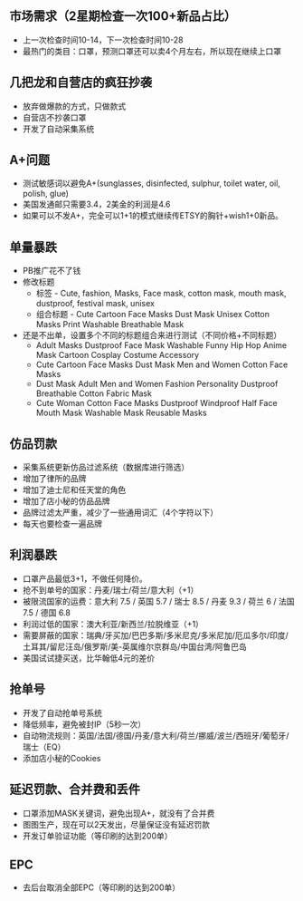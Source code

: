 ## 市场需求（2星期检查一次100+新品占比）
* 上一次检查时间10-14，下一次检查时间10-28 
* 最热门的类目：口罩，预测口罩还可以卖4个月左右，所以现在继续上口罩

## 几把龙和自营店的疯狂抄袭
* 放弃做爆款的方式，只做款式
* 自营店不抄袭口罩
* 开发了自动采集系统

## A+问题
* 测试敏感词以避免A+(sunglasses, disinfected, sulphur, toilet water, oil, polish, glue)
* 美国发通邮只需要3.4，2美金的利润是4.6
* 如果可以不发A+，完全可以1+1的模式继续传ETSY的胸针+wish1+0新品。

## 单量暴跌
* PB推广花不了钱
* 修改标题
    * 标签 - Cute, fashion, Masks, Face mask, cotton mask, mouth mask, dustproof, festival mask, unisex
    * 组合标题 - Cute Cartoon Face Masks Dust Mask Unisex Cotton Masks Print Washable Breathable Mask
* 还是不出单，设置多个不同的标题组合来进行测试（不同价格+不同标题）
    * Adult Masks Dustproof Face Mask Washable Funny Hip Hop Anime Mask Cartoon Cosplay Costume Accessory
    * Cute Cartoon Face Masks Dust Mask Men and Women Cotton Face Masks
    * Dust Mask Adult Men and Women Fashion Personality Dustproof Breathable Cotton Fabric Mask
    * Cute Woman Cotton Face Masks Dustproof Windproof Half Face Mouth Mask Washable Mask Reusable Masks
    

## 仿品罚款
* 采集系统更新仿品过滤系统（数据库进行筛选）
* 增加了律所的品牌
* 增加了迪士尼和任天堂的角色
* 增加了店小秘的仿品品牌
* 品牌过滤太严重，减少了一些通用词汇（4个字符以下）
* 每天也要检查一遍品牌

## 利润暴跌
* 口罩产品最低3+1，不做任何降价。
* 抢不到单号的国家：丹麦/瑞士/荷兰/意大利（+1）
* 被限流国家的运费：意大利 7.5 / 英国 5.7 / 瑞士 8.5 / 丹麦 9.3 / 荷兰 6 / 法国 7.5 / 德国 6.8
* 利润过低的国家：澳大利亚/新西兰/拉脱维亚（+1）
* 需要屏蔽的国家：瑞典/牙买加/巴巴多斯/多米尼克/多米尼加/厄瓜多尔/印度/土耳其/留尼汪岛/俄罗斯/美-英属维尔京群岛/中国台湾/阿鲁巴岛
* 美国试试捷买送，比华翰低4元的差价
    
## 抢单号
* 开发了自动抢单号系统
* 降低频率，避免被封IP（5秒一次）
* 自动物流规则：英国/法国/德国/丹麦/意大利/荷兰/挪威/波兰/西班牙/葡萄牙/瑞士（EQ）
* 添加店小秘的Cookies
    
## 延迟罚款、合并费和丢件
* 口罩添加MASK关键词，避免出现A+，就没有了合并费
* 图图生产，现在可以2天发出，尽量保证没有延迟罚款
* 开发订单验证功能（等印刷的达到200单）

## EPC
* 去后台取消全部EPC（等印刷的达到200单）

